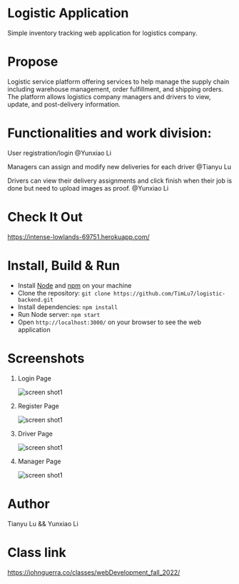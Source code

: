 # Logistic Application

Simple inventory tracking web application for logistics company.

# Propose

Logistic service platform offering services to help manage the supply chain including warehouse management, order fulfillment, and shipping orders. The platform allows logistics company managers and drivers to view, update, and post-delivery information.

# Functionalities and work division:

User registration/login @Yunxiao Li

Managers can assign and modify new deliveries for each driver @Tianyu Lu

Drivers can view their delivery assignments and click finish when their job is done but need to upload images as proof. @Yunxiao Li

# Check It Out

https://intense-lowlands-69751.herokuapp.com/

# Install, Build & Run

- Install [Node](https://nodejs.org) and [npm](https://www.npmjs.com) on your machine
- Clone the repository: `git clone https://github.com/TimLu7/logistic-backend.git`
- Install dependencies: `npm install`
- Run Node server: `npm start`
- Open `http://localhost:3000/` on your browser to see the web application

# Screenshots

1. Login Page

   ![screen shot1](screenshots/login.PNG)

2. Register Page

   ![screen shot1](screenshots/register.PNG)

3. Driver Page

   ![screen shot1](screenshots/driver.PNG)

4. Manager Page

   ![screen shot1](screenshots/manager.PNG)

# Author

Tianyu Lu &&
Yunxiao Li


# Class link

https://johnguerra.co/classes/webDevelopment_fall_2022/
